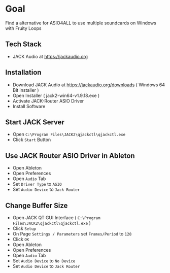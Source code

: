 # Goal

Find a alternative for ASIO4ALL to use multiple soundcards on Windows with Fruity Loops

## Tech Stack
- JACK Audio at https://jackaudio.org

## Installation
- Download JACK Audio at https://jackaudio.org/downloads ( Windows 64 Bit installer )
- Open Installer ( jack2-win64-v1.9.18.exe )
- Activate JACK-Router ASIO Driver
- Install Software

## Start JACK Server
- Open `C:\Program Files\JACK2\qjackctl\qjackctl.exe`
- Click `Start` Button

## Use JACK Router ASIO Driver in Ableton
- Open Ableton
- Open Preferences
- Open `Audio` Tab
- Set `Driver Type` to `ASIO`
- Set `Audio Device` to `Jack Router`

## Change Buffer Size
- Open JACK QT GUI Interface ( `C:\Program Files\JACK2\qjackctl\qjackctl.exe` )
- Click `Setup`
- On Page `Settings / Parameters` set `Frames/Period` to `128`
- Click `OK`
- Open Ableton
- Open Preferences
- Open `Audio` Tab
- Set `Audio Device` to `No Device`
- Set `Audio Device` to `Jack Router`